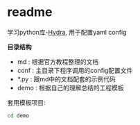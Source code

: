# readme
学习python库-[Hydra](https://hydra.cc/docs/intro/), 用于配置yaml config

**目录结构**
- md : 根据官方教程整理的文档
- conf : 主目录下程序调用的config配置文件
- *.py : 跟md中的文档配套的示例代码
- demo : 根据自己的理解总结的工程模板

套用模板项目:
```bash
cd demo
```
